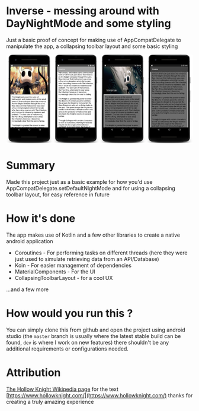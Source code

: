 # Inverse - messing around with DayNightMode and some styling

Just a basic proof of concept for making use of AppCompatDelegate to manipulate the app, a collapsing toolbar layout and some basic styling

<img src="art/image1.png" width="25%" /><img src="art/image2.png" width="25%" /><img src="art/image3.png" width="25%" /><img src="art/image4.png" width="25%" />

# Summary
Made this project just as a basic example for how you'd use AppCompatDelegate.setDefaultNightMode and for using a collapsing toolbar layout, for easy reference in future 

# How it's done
The app makes use of Kotlin and a few other libraries to create a native android application 

- Coroutines - For performing tasks on different threads (here they were just used to simulate retrieving data from an API/Database)
- Koin - For easier management of dependencies
- MaterialComponents - For the UI
- CollapsingToolbarLayout - for a cool UX

...and a few more

# How would you run this ? 

You can simply clone this from github and open the project using android studio (the `master` branch is usually where the latest stable build can be found, `dev` is where I work on new features)  there shouldn't be any additional requirements or configurations needed.

# Attribution
[The Hollow Knight Wikipedia page](https://en.wikipedia.org/wiki/Hollow_Knight) for the text <br/>
[https://www.hollowknight.com/](https://www.hollowknight.com/) thanks for creating a truly amazing experience

